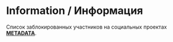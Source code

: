 # Information / Информация

Список заблокированных участников на социальных проектах [**METADATA**](https://metadata.foundation/).
